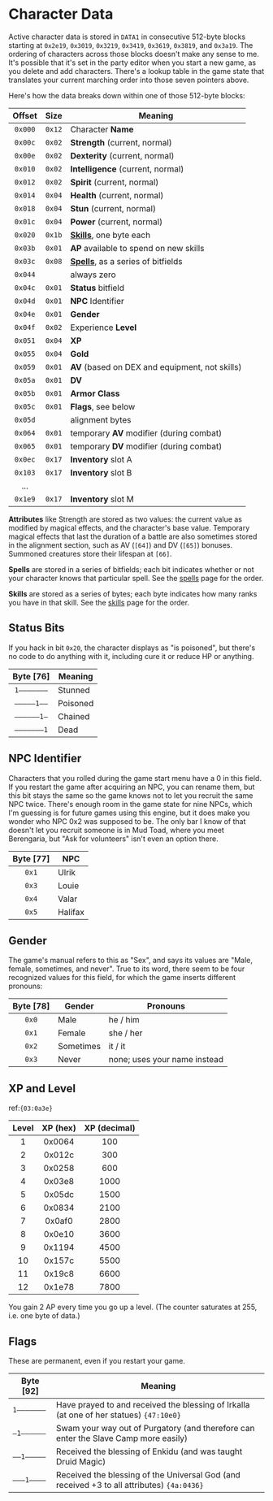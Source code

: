 # Character Data

Active character data is stored in `DATA1` in consecutive 512-byte blocks starting at `0x2e19`, `0x3019`, `0x3219`, `0x3419`, `0x3619`, `0x3819`, and `0x3a19`. The ordering of characters across those blocks doesn't make any sense to me. It's possible that it's set in the party editor when you start a new game, as you delete and add characters. There's a lookup table in the game state that translates your current marching order into those seven pointers above.

Here's how the data breaks down within one of those 512-byte blocks:

| Offset  |  Size  | Meaning                                           |
| :-----: | :----: | ------------------------------------------------- |
| `0x000` | `0x12` | Character **Name**                                |
| `0x00c` | `0x02` | **Strength** (current, normal)                    |
| `0x00e` | `0x02` | **Dexterity** (current, normal)                   |
| `0x010` | `0x02` | **Intelligence** (current, normal)                |
| `0x012` | `0x02` | **Spirit** (current, normal)                      |
| `0x014` | `0x04` | **Health** (current, normal)                      |
| `0x018` | `0x04` | **Stun** (current, normal)                        |
| `0x01c` | `0x04` | **Power** (current, normal)                       |
| `0x020` | `0x1b` | **[Skills](Skills.md)**, one byte each            |
| `0x03b` | `0x01` | **AP** available to spend on new skills           |
| `0x03c` | `0x08` | **[Spells](Spells.md)**, as a series of bitfields |
| `0x044` |        | always zero                                       |
| `0x04c` | `0x01` | **Status** bitfield                               |
| `0x04d` | `0x01` | **NPC** Identifier                                |
| `0x04e` | `0x01` | **Gender**                                        |
| `0x04f` | `0x02` | Experience **Level**                              |
| `0x051` | `0x04` | **XP**                                            |
| `0x055` | `0x04` | **Gold**                                          |
| `0x059` | `0x01` | **AV** (based on DEX and equipment, not skills)   |
| `0x05a` | `0x01` | **DV**                                            |
| `0x05b` | `0x01` | **Armor Class**                                   |
| `0x05c` | `0x01` | **Flags**, see below                              |
| `0x05d` |        | alignment bytes                                   |
| `0x064` | `0x01` | temporary **AV** modifier (during combat)         |
| `0x065` | `0x01` | temporary **DV** modifier (during combat)         |
| `0x0ec` | `0x17` | **Inventory** slot A                              |
| `0x103` | `0x17` | **Inventory** slot B                              |
|   ...   |        |                                                   |
| `0x1e9` | `0x17` | **Inventory** slot M                              |

**Attributes** like Strength are stored as two values: the current value as modified by magical effects, and the character's base value. Temporary magical effects that last the duration of a battle are also sometimes stored in the alignment section, such as AV (`[64]`) and DV (`[65]`) bonuses. Summoned creatures store their lifespan at `[66]`.

**Spells** are stored in a series of bitfields; each bit indicates whether or not your character knows that particular spell. See the [spells](Spells.md) page for the order.

**Skills** are stored as a series of bytes; each byte indicates how many ranks you have in that skill. See the [skills](Skills.md) page for the order.

Status Bits
---

If you hack in bit `0x20`, the character displays as "is poisoned", but there's no code to do anything with it, including cure it or reduce HP or anything.

| Byte [76]  | Meaning  |
| :--------: | -------- |
| `1–––––––` | Stunned  |
| `–––––1––` | Poisoned |
| `––––––1–` | Chained  |
| `–––––––1` | Dead     |

NPC Identifier
---

Characters that you rolled during the game start menu have a 0 in this field. If you restart the game after acquiring an NPC, you can rename them, but this bit stays the same so the game knows not to let you recruit the same NPC twice. There's enough room in the game state for nine NPCs, which I'm guessing is for future games using this engine, but it does make you wonder who NPC 0x2 was supposed to be. The only bar I know of that doesn't let you recruit someone is in Mud Toad, where you meet Berengaria, but "Ask for volunteers" isn't even an option there.

| Byte [77] | NPC     |
| :-------: | ------- |
|   `0x1`   | Ulrik   |
|   `0x3`   | Louie   |
|   `0x4`   | Valar   |
|   `0x5`   | Halifax |

Gender
---

The game's manual refers to this as "Sex", and says its values are "Male, female, sometimes, and never". True to its word, there seem to be four recognized values for this field, for which the game inserts different pronouns:

| Byte [78] | Gender    | Pronouns                     |
| :-------: | --------- | ---------------------------- |
|   `0x0`   | Male      | he / him                     |
|   `0x1`   | Female    | she / her                    |
|   `0x2`   | Sometimes | it / it                      |
|   `0x3`   | Never     | none; uses your name instead |

## XP and Level

ref:`{03:0a3e}`

| Level | XP (hex) | XP (decimal) |
| :---: | :------: | :----------: |
|   1   |  0x0064  |     100      |
|   2   |  0x012c  |     300      |
|   3   |  0x0258  |     600      |
|   4   |  0x03e8  |     1000     |
|   5   |  0x05dc  |     1500     |
|   6   |  0x0834  |     2100     |
|   7   |  0x0af0  |     2800     |
|   8   |  0x0e10  |     3600     |
|   9   |  0x1194  |     4500     |
|  10   |  0x157c  |     5500     |
|  11   |  0x19c8  |     6600     |
|  12   |  0x1e78  |     7800     |

You gain 2 AP every time you go up a level. (The counter saturates at 255, i.e. one byte of data.)

Flags
---

These are permanent, even if you restart your game.

| Byte [92]  | Meaning                                                      |
| ---------- | ------------------------------------------------------------ |
| `1–––––––` | Have prayed to and received the blessing of Irkalla (at one of her statues) `{47:10e0}` |
| `–1––––––` | Swam your way out of Purgatory (and therefore can enter the Slave Camp more easily) |
| `––1–––––` | Received the blessing of Enkidu (and was taught Druid Magic) |
| `–––1––––` | Received the blessing of the Universal God (and received +3 to all attributes) `{4a:0436}` |

